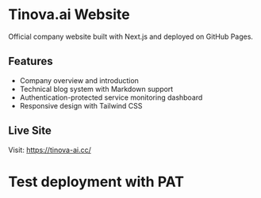 # Tinova.ai Website

Official company website built with Next.js and deployed on GitHub Pages.

## Features

- Company overview and introduction
- Technical blog system with Markdown support  
- Authentication-protected service monitoring dashboard
- Responsive design with Tailwind CSS

## Live Site

Visit: https://tinova-ai.cc/
# Test deployment with PAT
